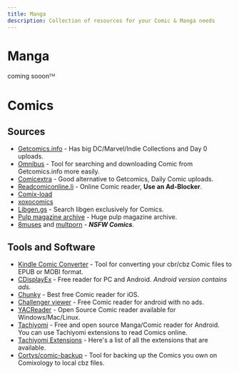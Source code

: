 ```yaml
---
title: Manga
description: Collection of resources for your Comic & Manga needs
---
```


# Manga
coming sooonᵀᴹ

# Comics

## Sources

* [Getcomics.info](https://getcomics.info/ ) - Has big DC/Marvel/Indie Collections and Day 0 uploads.
* [Omnibus](https://github.com/fireshaper/Omnibus) - Tool for searching and downloading Comic from Getcomics.info more easily.
* [Comicextra](https://www.comicextra.com/) - Good alternative to Getcomics, Daily Comic uploads. 
* [Readcomiconline.li](https://readcomiconline.li/) - Online Comic reader, **Use an Ad-Blocker**.
* [Comix-load](https://comix-load.in/)
* [xoxocomics](https://xoxocomics.com/comic/batman-the-long-halloween-1998)
* [Libgen.gs](http://libgen.gs/comics/index.php) - Search libgen exclusively for Comics. 
* [Pulp magazine archive](https://archive.org/details/pulpmagazinearchive) - Huge pulp magazine archive. 
* [8muses](https://8muses.xxx/) and [multporn](https://multporn.net/) - **_NSFW Comics_**.

 

## Tools and Software

* [Kindle Comic Converter](https://kcc.iosphe.re/) - Tool for converting your cbr/cbz Comic files to EPUB or MOBI format.  
* [CDisplayEx](https://www.cdisplayex.com/) - Free reader for PC and Android. _Android version contains ads._
* [Chunky](https://apps.apple.com/app/chunky-comic-reader/id663567628) - Best free Comic reader for iOS.
* [Challenger viewer](https://play.google.com/store/apps/details?id=org.kill.geek.bdviewer) - Free Comic reader for android with no ads.
* [YACReader](https://www.yacreader.com) - Open Source Comic reader available for Windows/Mac/Linux. 
* [Tachiyomi](https://tachiyomi.org/) - Free and open source Manga/Comic reader for Android. You can use Tachiyomi extensions to read Comics online.
* [Tachiyomi Extensions](https://tachiyomi.org/extensions/) - Here's a list of all the extensions that are available. 
* [Cortys/comic-backup](https://github.com/Cortys/comic-backup) - Tool for backing up the Comics you own on Comixology to local cbz files.
